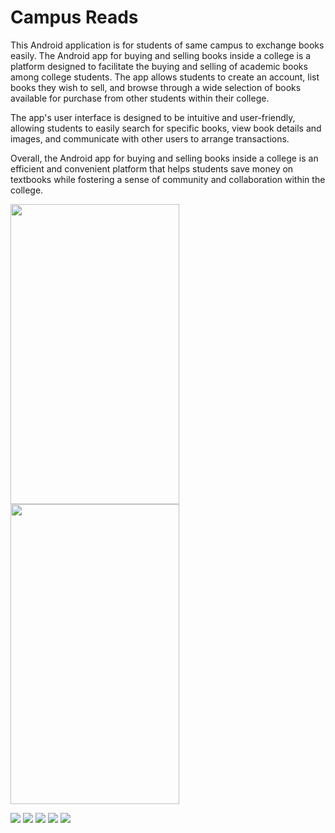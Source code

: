 
# Campus Reads

This Android application is for students of same campus to exchange books easily.
The Android app for buying and selling books inside a college is a platform designed to facilitate the buying and selling of academic books among college students. The app allows students to create an account, list books they wish to sell, and browse through a wide selection of books available for purchase from other students within their college.

The app's user interface is designed to be intuitive and user-friendly, allowing students to easily search for specific books, view book details and images, and communicate with other users to arrange transactions.

Overall, the Android app for buying and selling books inside a college is an efficient and convenient platform that helps students save money on textbooks while fostering a sense of community and collaboration within the college.


<p float="left">
  <img src="[https://user-images.githubusercontent.com/94520177/189387618-f3c1e412-4120-4934-8d1b-076811f3260d.jpg](https://github.com/Abhi27122/Campus-Reads/assets/94520177/0cef7091-6404-42db-85fb-0722a403e64e)" width=270 height=480/>
  <img src="[https://user-images.githubusercontent.com/94520177/189387637-c4cbd57e-7418-4162-aeaa-0100b9e5eacf.jpg](https://github.com/Abhi27122/Campus-Reads/assets/94520177/2c48967e-5fa4-43ea-a28b-e71a17e7c50c)" width=270 height=480/> 
</p>



![](https://github.com/Abhi27122/Campus-Reads/assets/94520177/2c48967e-5fa4-43ea-a28b-e71a17e7c50c)
![](https://github.com/Abhi27122/Campus-Reads/assets/94520177/784bbc01-ba3b-4299-b648-16350bfbba2b)
![](https://github.com/Abhi27122/Campus-Reads/assets/94520177/31df470c-769b-4a07-b5bf-186b6ed80fb6)
![](https://github.com/Abhi27122/Campus-Reads/assets/94520177/63889aa7-ca95-4c52-a524-ebc69cabf673)
![](https://github.com/Abhi27122/Campus-Reads/assets/94520177/44fe40f1-b110-4b59-8b7e-9103bb36be12)
